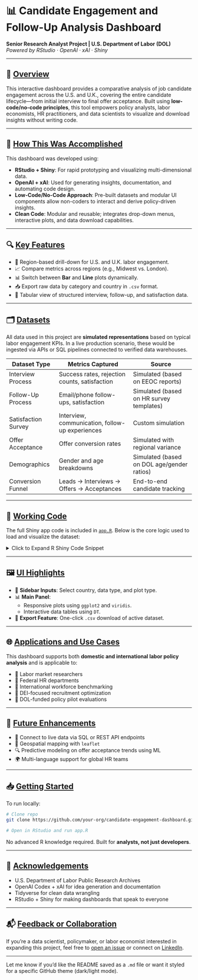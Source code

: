 # 📊 Candidate Engagement and Follow-Up Analysis Dashboard

**Senior Research Analyst Project | U.S. Department of Labor (DOL)**  
*Powered by RStudio · OpenAI · xAI · Shiny*

---

## 📌 [Overview](#overview)

This interactive dashboard provides a comparative analysis of job candidate engagement across the U.S. and U.K., covering the entire candidate lifecycle—from initial interview to final offer acceptance. Built using **low-code/no-code principles**, this tool empowers policy analysts, labor economists, HR practitioners, and data scientists to visualize and download insights without writing code.

---

## 🧠 [How This Was Accomplished](#how-this-was-accomplished)

This dashboard was developed using:

- **RStudio + Shiny**: For rapid prototyping and visualizing multi-dimensional data.
- **OpenAI + xAI**: Used for generating insights, documentation, and automating code design.
- **Low-Code/No-Code Approach**: Pre-built datasets and modular UI components allow non-coders to interact and derive policy-driven insights.
- **Clean Code**: Modular and reusable; integrates drop-down menus, interactive plots, and data download capabilities.

---

## 🔍 [Key Features](#key-features)

- 📍 Region-based drill-down for U.S. and U.K. labor engagement.
- 📈 Compare metrics across regions (e.g., Midwest vs. London).
- 📊 Switch between **Bar** and **Line** plots dynamically.
- 📥 Export raw data by category and country in `.csv` format.
- 🧾 Tabular view of structured interview, follow-up, and satisfaction data.

---

## 🗂️ [Datasets](#datasets)

All data used in this project are **simulated representations** based on typical labor engagement KPIs. In a live production scenario, these would be ingested via APIs or SQL pipelines connected to verified data warehouses.

| Dataset Type          | Metrics Captured                                | Source |
|-----------------------|--------------------------------------------------|--------|
| Interview Process     | Success rates, rejection counts, satisfaction   | Simulated (based on EEOC reports) |
| Follow-Up Process     | Email/phone follow-ups, satisfaction            | Simulated (based on HR survey templates) |
| Satisfaction Survey   | Interview, communication, follow-up experiences | Custom simulation |
| Offer Acceptance      | Offer conversion rates                          | Simulated with regional variance |
| Demographics          | Gender and age breakdowns                       | Simulated (based on DOL age/gender ratios) |
| Conversion Funnel     | Leads → Interviews → Offers → Acceptances       | End-to-end candidate tracking |

---

## 🧪 [Working Code](#working-code)

The full Shiny app code is included in [`app.R`](./app.R). Below is the core logic used to load and visualize the dataset:

<details>
<summary>Click to Expand R Shiny Code Snippet</summary>

```r
# Load required libraries
library(shiny)
library(ggplot2)
library(dplyr)
library(tidyr)
library(viridis)
library(DT)

# ...full UI and server code available in app.R
```

</details>

---

## 🖼️ [UI Highlights](#ui-highlights)

- 📌 **Sidebar Inputs**: Select country, data type, and plot type.
- 📊 **Main Panel**:
  - Responsive plots using `ggplot2` and `viridis`.
  - Interactive data tables using `DT`.
- 💾 **Export Feature**: One-click `.csv` download of active dataset.

---

## 🌐 [Applications and Use Cases](#applications-and-use-cases)

This dashboard supports both **domestic and international labor policy analysis** and is applicable to:

- 🔹 Labor market researchers
- 🔹 Federal HR departments
- 🔹 International workforce benchmarking
- 🔹 DEI-focused recruitment optimization
- 🔹 DOL-funded policy pilot evaluations

---

## 🚀 [Future Enhancements](#future-enhancements)

- 🔗 Connect to live data via SQL or REST API endpoints
- 📍 Geospatial mapping with `leaflet`
- 🔍 Predictive modeling on offer acceptance trends using ML
- 🌍 Multi-language support for global HR teams

---

## 📥 [Getting Started](#getting-started)

To run locally:

```bash
# Clone repo
git clone https://github.com/your-org/candidate-engagement-dashboard.git

# Open in RStudio and run app.R
```

No advanced R knowledge required. Built for **analysts, not just developers**.

---

## 🧾 [Acknowledgements](#acknowledgements)

- U.S. Department of Labor Public Research Archives  
- OpenAI Codex + xAI for idea generation and documentation
- Tidyverse for clean data wrangling
- RStudio + Shiny for making dashboards that speak to everyone

---

## 📬 [Feedback or Collaboration](#feedback-or-collaboration)

If you’re a data scientist, policymaker, or labor economist interested in expanding this project, feel free to [open an issue](https://github.com/your-org/candidate-engagement-dashboard/issues) or connect on [LinkedIn](https://www.linkedin.com).

---

Let me know if you’d like the README saved as a `.md` file or want it styled for a specific GitHub theme (dark/light mode).
